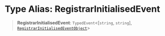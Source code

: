 # Type Alias: RegistrarInitialisedEvent

> **RegistrarInitialisedEvent**: `TypedEvent`\<\[`string`, `string`\], [`RegistrarInitialisedEventObject`](../interfaces/RegistrarInitialisedEventObject.md)\>
